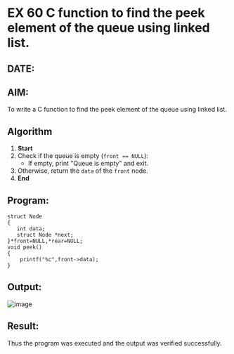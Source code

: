 # EX 60 C function to find the peek element of the queue using linked list.
## DATE:
## AIM:
To write a C function to find the peek element of the queue using linked list.

## Algorithm
   


1. **Start**  
2. Check if the queue is empty (`front == NULL`):  
   - If empty, print "Queue is empty" and exit.  
3. Otherwise, return the `data` of the `front` node.  
4. **End**  

## Program:
```
struct Node
{
   int data;
   struct Node *next;
}*front=NULL,*rear=NULL;
void peek()
{
    printf("%c",front->data);
}
```

## Output:

![image](https://github.com/user-attachments/assets/2304b47b-6f48-47d2-ada7-d050be32dab5)


## Result:
Thus the program was executed and the output was verified successfully.
